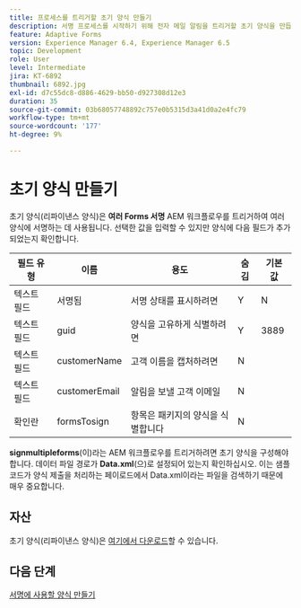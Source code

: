 ```yaml
---
title: 프로세스를 트리거할 초기 양식 만들기
description: 서명 프로세스를 시작하기 위해 전자 메일 알림을 트리거할 초기 양식을 만듭니다.
feature: Adaptive Forms
version: Experience Manager 6.4, Experience Manager 6.5
topic: Development
role: User
level: Intermediate
jira: KT-6892
thumbnail: 6892.jpg
exl-id: d7c55dc8-d886-4629-bb50-d927308d12e3
duration: 35
source-git-commit: 03b68057748892c757e0b5315d3a41d0a2e4fc79
workflow-type: tm+mt
source-wordcount: '177'
ht-degree: 9%

---
```


# 초기 양식 만들기

초기 양식(리파이낸스 양식)은 **여러 Forms 서명** AEM 워크플로우를 트리거하여 여러 양식에 서명하는 데 사용됩니다. 선택한 값을 입력할 수 있지만 양식에 다음 필드가 추가되었는지 확인합니다.

| 필드 유형 | 이름 | 용도 | 숨김 | 기본 값 |
| ------------------------|---------------------------------------|--------------------|--------|----------------- |
| 텍스트 필드 | 서명됨 | 서명 상태를 표시하려면 | Y | N |
| 텍스트 필드 | guid | 양식을 고유하게 식별하려면 | Y | 3889 |
| 텍스트 필드 | customerName | 고객 이름을 캡처하려면 | N |
| 텍스트 필드 | customerEmail | 알림을 보낼 고객 이메일 | N |
| 확인란 | formsTosign | 항목은 패키지의 양식을 식별합니다 | N |

**signmultipleforms**(이)라는 AEM 워크플로우를 트리거하려면 초기 양식을 구성해야 합니다.
데이터 파일 경로가 **Data.xml**(으)로 설정되어 있는지 확인하십시오. 이는 샘플 코드가 양식 제출을 처리하는 페이로드에서 Data.xml이라는 파일을 검색하기 때문에 매우 중요합니다.

## 자산

초기 양식(리파이낸스 양식)은 [여기에서 다운로드](assets/refinance-form.zip)할 수 있습니다.

## 다음 단계

[서명에 사용할 양식 만들기](./create-forms-for-signing.md)
